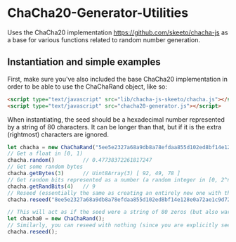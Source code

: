 # ChaCha20-Generator-Utilities
Uses the ChaCha20 implementation https://github.com/skeeto/chacha-js as a base for various functions related to random number generation.


## Instantiation and simple examples
First, make sure you've also included the base ChaCha20 implementation in 
order to be able to use the ChaChaRand object, like so:
```html
<script type="text/javascript" src="lib/chacha-js-skeeto/chacha.js"></script>
<script type="text/javascript" src="chacha20-generator.js"></script>
```


When instantiating, the seed should be a hexadecimal number represented by a string of 80 characters. 
It can be longer than that, but if it is the extra (rightmost) characters are ignored.

```js
let chacha = new ChaChaRand("5ee5e2327a68a9db8a78efdaa855d102ed8bf14e128e0a72ae1c9d72e5f9747e27479f21dfbfd501");
// Get a float in [0, 1)
chacha.random()         // 0.47738372261817247
// Get some random bytes
chacha.getBytes(3)      // Uint8Array(3) [ 92, 49, 78 ]
// Get random bits represented as a number (a random integer in [0, 2^n - 1] where n is the argument given)
chacha.getRandBits(4)   // 9
// Reseed (essentially the same as creating an entirely new one with the new seed)
chacha.reseed("8ee5e2327a68a9db8a78efdaa855d102ed8bf14e128e0a72ae1c9d72e5f9747e27479f21dfbfd501")

// This will act as if the seed were a string of 80 zeros (but also warn you about it)
let chacha0 = new ChaChaRand();
// Similarly, you can reseed with nothing (since you are explicitly seeding, no warning this time)
chacha.reseed();
```

